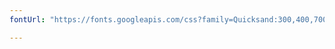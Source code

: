 ```yaml
---
fontUrl: "https://fonts.googleapis.com/css?family=Quicksand:300,400,700|Roboto" rel="stylesheet">

---
```

